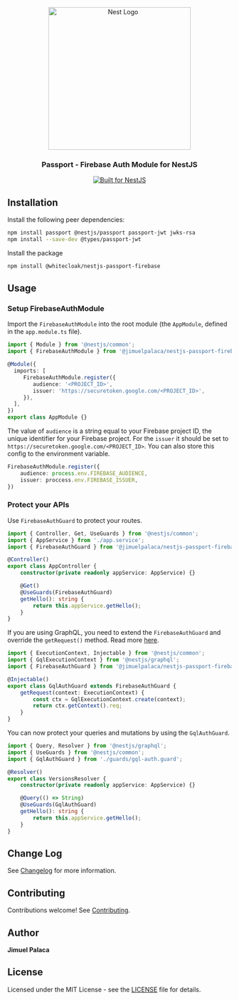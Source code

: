 <p align="center">
  <a href="http://nestjs.com/" target="blank"><img src="https://nestjs.com/img/logo_text.svg" width="320" alt="Nest Logo" /></a>
</p>

<h3 align="center">Passport - Firebase Auth Module for NestJS</h3>

<p align="center">
  <a href="https://nestjs.com" target="_blank">
    <img src="https://img.shields.io/badge/built%20for-NestJs-red.svg" alt="Built for NestJS">
  </a>
</p>

## Installation

Install the following peer dependencies:

```bash
npm install passport @nestjs/passport passport-jwt jwks-rsa
npm install --save-dev @types/passport-jwt
```

Install the package

```bash
npm install @whitecloak/nestjs-passport-firebase
```

## Usage 

### Setup FirebaseAuthModule

Import the `FirebaseAuthModule` into the root module (the `AppModule`, defined in the `app.module.ts` file).

```typescript 
import { Module } from '@nestjs/common';
import { FirebaseAuthModule } from '@jimuelpalaca/nestjs-passport-firebase';

@Module({
  imports: [
     FirebaseAuthModule.register({
        audience: '<PROJECT_ID>',
        issuer: 'https://securetoken.google.com/<PROJECT_ID>',
     }),
  ],
})
export class AppModule {}
```

The value of `audience` is a string equal to your Firebase project ID, the unique identifier for your Firebase project.
For the `issuer` it should be set to `https://securetoken.google.com/<PROJECT_ID>`. You can also store this config to the
environment variable.

```typescript
FirebaseAuthModule.register({
    audience: process.env.FIREBASE_AUDIENCE, 
    issuer: proccess.env.FIREBASE_ISSUER,
})
```

### Protect your APIs

Use `FirebaseAuthGuard` to protect your routes.

```typescript
import { Controller, Get, UseGuards } from '@nestjs/common';
import { AppService } from './app.service';
import { FirebaseAuthGuard } from '@jimuelpalaca/nestjs-passport-firebase';

@Controller()
export class AppController {
    constructor(private readonly appService: AppService) {}

    @Get()
    @UseGuards(FirebaseAuthGuard)
    getHello(): string {
        return this.appService.getHello();
    }
}
```

If you are using GraphQL, you need to extend the `FirebaseAuthGuard` and override the `getRequest()` method. Read more [here](https://docs.nestjs.com/techniques/authentication).

```typescript
import { ExecutionContext, Injectable } from '@nestjs/common';
import { GqlExecutionContext } from '@nestjs/graphql';
import { FirebaseAuthGuard } from '@jimuelpalaca/nestjs-passport-firebase';

@Injectable()
export class GqlAuthGuard extends FirebaseAuthGuard {
    getRequest(context: ExecutionContext) {
        const ctx = GqlExecutionContext.create(context);
        return ctx.getContext().req;
    }
}
```

You can now protect your queries and mutations by using the `GqlAuthGuard`.

```typescript
import { Query, Resolver } from '@nestjs/graphql';
import { UseGuards } from '@nestjs/common';
import { GqlAuthGuard } from './guards/gql-auth.guard';

@Resolver()
export class VersionsResolver {
    constructor(private readonly appService: AppService) {}

    @Query(() => String)
    @UseGuards(GqlAuthGuard)
    getHello(): string {
        return this.appService.getHello();
    }
}

```

## Change Log

See [Changelog](CHANGELOG.md) for more information.

## Contributing

Contributions welcome! See [Contributing](CONTRIBUTING.md).

## Author

**Jimuel Palaca**

## License

Licensed under the MIT License - see the [LICENSE](LICENSE) file for details.
